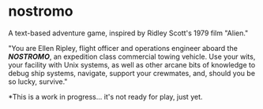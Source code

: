 # nostromo
A text-based adventure game, inspired by Ridley Scott's 1979 film "Alien."

"You are Ellen Ripley, flight officer and operations engineer aboard the **_NOSTROMO_**, an expedition class commercial towing vehicle. Use your wits, your facility with Unix systems, as well as other arcane bits of knowledge to debug ship systems, navigate, support your crewmates, and, should you be so lucky, survive."

*This is a work in progress... it's not ready for play, just yet.
